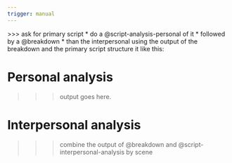 ```yaml
---
trigger: manual
---
```


<steps>
>>> ask for primary script
* do a @script-analysis-personal of it
* followed by a @breakdown
* than the interpersonal using the output of the breakdown and the primary script
</steps>

<output>
structure it like this:

# Personal analysis
>>> output goes here.

# Interpersonal analysis
>>> combine the output of @breakdown and @script-interpersonal-analysis by scene
</output>